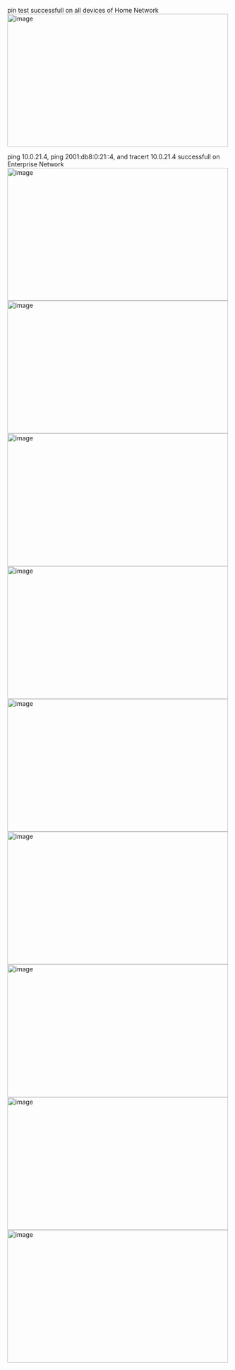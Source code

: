 pin test successfull on all devices of Home Network
<img width="500" height="300" alt="image" src="https://github.com/user-attachments/assets/26fff4f4-2d19-4185-ae39-561caeb781b7" />

ping 10.0.21.4, ping 2001:db8:0:21::4, and tracert 10.0.21.4 successfull on Enterprise Network
<img width="500" height="300" alt="image" src="https://github.com/user-attachments/assets/0c1b2000-3134-4c70-a3a5-343b2ef8a708" />
<img width="500" height="300" alt="image" src="https://github.com/user-attachments/assets/6043edc7-320a-457f-906d-17693287225f" />
<img width="500" height="300" alt="image" src="https://github.com/user-attachments/assets/6203546e-87d0-457a-9293-3e9acb1ba3d5" />
<img width="500" height="300" alt="image" src="https://github.com/user-attachments/assets/9157eda9-5576-41a0-97bc-6a11caf03783" />
<img width="500" height="300" alt="image" src="https://github.com/user-attachments/assets/d11eeb6a-c570-4b92-8da6-d2e0a00f7a91" />
<img width="500" height="300" alt="image" src="https://github.com/user-attachments/assets/f711572d-b2eb-4064-8e58-80c247328c09" />
<img width="500" height="300" alt="image" src="https://github.com/user-attachments/assets/0f790b83-3873-4144-9f9d-251385562072" />
<img width="500" height="300" alt="image" src="https://github.com/user-attachments/assets/3dd21b82-b219-4749-a4c8-268954ef4ed9" />
<img width="500" height="300" alt="image" src="https://github.com/user-attachments/assets/f9cbd0ec-0d28-458c-a2c4-658993d5413e" />

